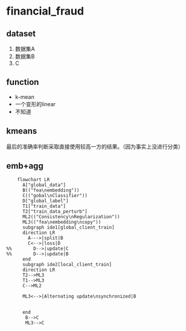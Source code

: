 # financial_fraud
## dataset
1. 数据集A
2. 数据集B
3. C
## function
* k-mean
* 一个变形的linear
* 不知道
## kmeans
最后的准确率判断采取直接使用较高一方的结果。（因为事实上没进行分类）

## emb+agg
```mermaid
    flowchart LR
      A["global_data"]
      B(("fea\nembedding"))
      C(("gobal\nClassifier"))
      D["global_label"]
      T1["train_data"]
      T2["train_data_perturb"]
      ML2(("Consistency\nRegularization"))
      ML3(("fea\nembedding\ncopy"))
      subgraph ide1[global_client_train]
      direction LR
        A--->|split|B
        C<-->|loss|D
%%        D-->|update|C
%%        D-->|update|B
      end
      subgraph ide2[local_client_train]
      direction LR
      T2-->ML3
      T1-->ML3
      C-->ML2
      
      ML3<-->|Alternating update\nsynchronized|B
      
      
      end
       B-->C
       ML3-->C
       
      
      
```
